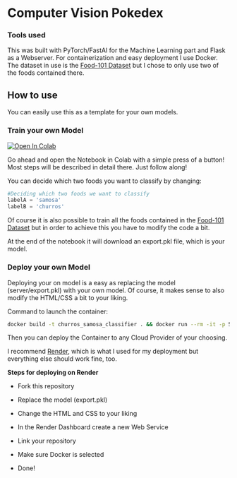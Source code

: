 # Computer Vision Pokedex

### Tools used

This was built with PyTorch/FastAI for the Machine Learning part and Flask as a Webserver. For containerization and easy deployment I use Docker. The dataset in use is the [Food-101 Dataset](https://data.vision.ee.ethz.ch/cvl/datasets_extra/food-101/) but I chose to only use two of the foods contained there.

## How to use

You can easily use this as a template for your own models.

### Train your own Model

[![Open In Colab](https://colab.research.google.com/assets/colab-badge.svg)](https://colab.research.google.com/github/Sebastian-Schuchmann/ChurrorsSamosaClassifier/blob/main/Train_a_Food_Model.ipynb)

Go ahead and open the Notebook in Colab with a simple press of a button! Most steps will be described in detail there. Just follow along!

You can decide which two foods you want to classify by changing:

```python
#Deciding which two foods we want to classify
labelA = 'samosa'
labelB = 'churros'
```

Of course it is also possible to train all the foods contained in the [Food-101 Dataset](https://data.vision.ee.ethz.ch/cvl/datasets_extra/food-101/) but in order to achieve this you have to modify the code a bit.

At the end of the notebook it will download an export.pkl file, which is your model. 

### Deploy your own Model

Deploying your on model is a easy as replacing the model (server/export.pkl) with your own model. Of course, it makes sense to also modify the HTML/CSS a bit to your liking.

Command to launch the container:
```bash
docker build -t churros_samosa_classifier . && docker run --rm -it -p 5000:5000 churros_samosa_classifier
```

Then you can deploy the Container to any Cloud Provider of your choosing. 

I recommend [Render](https://render.com), which is what I used for my deployment but everything else should work fine, too. 



**Steps for deploying on Render**

- Fork this repository 

- Replace the model (export.pkl)

- Change the HTML and CSS to your liking

- In the Render Dashboard create a new Web Service

- Link your repository

- Make sure Docker is selected

- Done!
